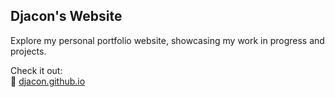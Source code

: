 ## Djacon's Website

Explore my personal portfolio website, showcasing my work in progress and projects.

Check it out:\
🔗 [djacon.github.io](https://djacon.github.io/)